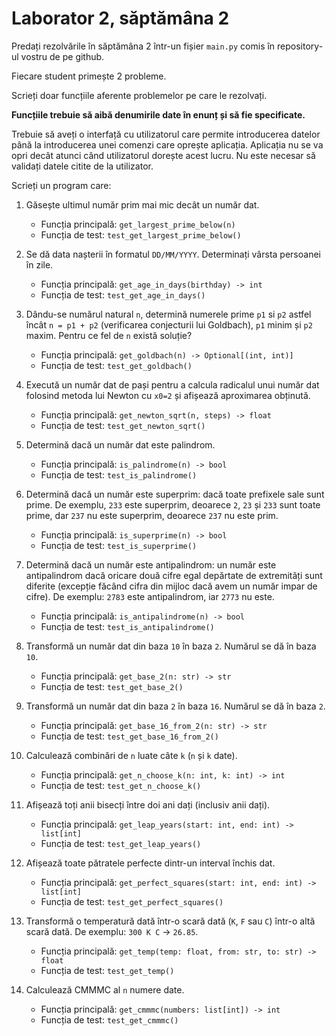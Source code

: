 # Laborator 2, săptămâna 2

Predați rezolvările în săptămâna 2 într-un fișier `main.py` comis în repository-ul vostru de pe github. 

Fiecare student primește 2 probleme. 

Scrieți doar funcțiile aferente problemelor pe care le rezolvați. 

**Funcțiile trebuie să aibă denumirile date în enunț și să fie specificate.**

Trebuie să aveți o interfață cu utilizatorul care permite introducerea datelor până la introducerea unei comenzi care oprește aplicația. Aplicația nu se va opri decât atunci când utilizatorul dorește acest lucru. Nu este necesar să validați datele citite de la utilizator.

Scrieți un program care:

1. Găsește ultimul număr prim mai mic decât un număr dat.
    - Funcția principală: `get_largest_prime_below(n)`
    - Funcția de test: `test_get_largest_prime_below()`

2. Se dă data nașterii în formatul `DD/MM/YYYY`. Determinați vârsta persoanei în zile.
    - Funcția principală: `get_age_in_days(birthday) -> int`
    - Funcția de test: `test_get_age_in_days()`
     
3. Dându-se numărul natural `n`, determină numerele prime `p1` si `p2` astfel încât `n = p1 + p2` (verificarea conjecturii lui Goldbach), `p1` minim și `p2` maxim. Pentru ce fel de `n` există soluție? 
    - Funcția principală: `get_goldbach(n) -> Optional[(int, int)]`
    - Funcția de test: `test_get_goldbach()`
     
4. Execută un număr dat de pași pentru a calcula radicalul unui număr dat folosind metoda lui Newton cu `x0=2` și afișează aproximarea obținută.
    - Funcția principală: `get_newton_sqrt(n, steps) -> float`
    - Funcția de test: `test_get_newton_sqrt()`
    
5. Determină dacă un număr dat este palindrom.
    - Funcția principală: `is_palindrome(n) -> bool`
    - Funcția de test: `test_is_palindrome()`

6. Determină dacă un număr este superprim: dacă toate prefixele sale sunt prime. De exemplu, `233` este superprim, deoarece `2`, `23` și `233` sunt toate prime, dar `237` nu este superprim, deoarece `237` nu este prim. 
    - Funcția principală: `is_superprime(n) -> bool`
    - Funcția de test: `test_is_superprime()`
	
7. Determină dacă un număr este antipalindrom: un număr este antipalindrom dacă oricare două cifre egal depărtate de extremități sunt diferite (excepție făcând cifra din mijloc dacă avem un număr impar de cifre). De exemplu: `2783` este antipalindrom, iar `2773` nu este.
    - Funcția principală: `is_antipalindrome(n) -> bool`
    - Funcția de test: `test_is_antipalindrome()`

8. Transformă un număr dat din baza `10` în baza `2`. Numărul se dă în baza `10`.
    - Funcția principală: `get_base_2(n: str) -> str`
    - Funcția de test: `test_get_base_2()`

9. Transformă un număr dat din baza `2` în baza `16`. Numărul se dă în baza `2`.
    - Funcția principală: `get_base_16_from_2(n: str) -> str`
    - Funcția de test: `test_get_base_16_from_2()`

10. Calculează combinări de `n` luate câte `k` (`n` și `k` date).
    - Funcția principală: `get_n_choose_k(n: int, k: int) -> int`
    - Funcția de test: `test_get_n_choose_k()`

11. Afișează toți anii bisecți între doi ani dați (inclusiv anii dați).
    - Funcția principală: `get_leap_years(start: int, end: int) -> list[int]`
    - Funcția de test: `test_get_leap_years()`


12. Afișează toate pătratele perfecte dintr-un interval închis dat.
    - Funcția principală: `get_perfect_squares(start: int, end: int) -> list[int]`
    - Funcția de test: `test_get_perfect_squares()`

13. Transformă o temperatură dată într-o scară dată (`K`, `F` sau `C`) într-o altă scară dată. De exemplu: `300 K C` -> `26.85`.
    - Funcția principală: `get_temp(temp: float, from: str, to: str) -> float`
    - Funcția de test: `test_get_temp()`

14. Calculează CMMMC al `n` numere date.
    - Funcția principală: `get_cmmmc(numbers: list[int]) -> int`
    - Funcția de test: `test_get_cmmmc()`

